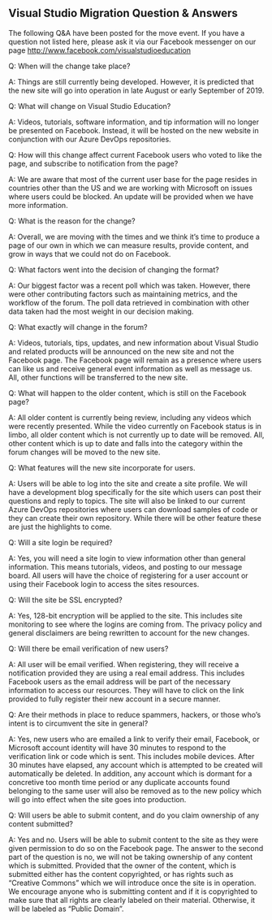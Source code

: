 ## Visual Studio Migration Question & Answers

The following Q&A have been posted for the move event. If you have a question not listed here, please ask it via
our Facebook messenger on our page http://www.facebook.com/visualstudioeducation


Q: When will the change take place?

A: Things are still currently being developed. However, it is predicted that the new site will go into operation in late August or early September of 2019.


Q: What will change on Visual Studio Education?

A: Videos, tutorials, software information, and tip information will no longer be presented on Facebook. Instead, it will be hosted on the new website in conjunction with our Azure DevOps repositories.


Q: How will this change affect current Facebook users who voted to like the page, and subscribe to notification from the page?

A: We are aware that most of the current user base for the page resides in countries other than the US and we are working with Microsoft on issues where users could be blocked. An update will be provided when we have more information.


Q: What is the reason for the change?

A: Overall, we are moving with the times and we think it’s time to produce a page of our own in which we can measure results, provide content, and grow in ways that we could not do on Facebook.


Q: What factors went into the decision of changing the format?

A: Our biggest factor was a recent poll which was taken. However, there were other contributing factors such as maintaining metrics, and the workflow of the forum. The poll data retrieved in combination with other data taken had the most weight in our decision making.


Q: What exactly will change in the forum?

A: Videos, tutorials, tips, updates, and new information about Visual Studio and related products will be announced on the new site and not the Facebook page. The Facebook page will remain as a presence where users can like us and receive general event information as well as message us. All, other functions will be transferred to the new site.


Q: What will happen to the older content, which is still on the Facebook page?

A: All older content is currently being review, including any videos which were recently presented. While the video currently on Facebook status is in limbo, all older content which is not currently up to date will be removed. All, other content which is up to date and falls into the category within the forum changes will be moved to the new site.

Q: What features will the new site incorporate for users.

A: Users will be able to log into the site and create a site profile. We will have a development blog specifically for the site which users can post their questions and reply to topics. The site will also be linked to our current Azure DevOps repositories where users can download samples of code or they can create their own repository. While there will be other feature these are just the highlights to come.


Q: Will a site login be required?

A: Yes, you will need a site login to view information other than general information. This means tutorials, videos, and posting to our message board. All users will have the choice of registering for a user account or using their Facebook login to access the sites resources.


Q: Will the site be SSL encrypted?

A: Yes, 128-bit encryption will be applied to the site. This includes site monitoring to see where the logins are coming from. The privacy policy and general disclaimers are being rewritten to account for the new changes.


Q: Will there be email verification of new users?

A: All user will be email verified. When registering, they will receive a notification provided they are using a real email address. This includes Facebook users as the email address will be part of the necessary information to access our resources. They will have to click on the link provided to fully register their new account in a secure manner.


Q: Are their methods in place to reduce spammers, hackers, or those who’s intent is to circumvent the site in general?

A: Yes, new users who are emailed a link to verify their email, Facebook, or Microsoft account identity will have 30 minutes to respond to the verification link or code which is sent. This includes mobile devices. After 30 minutes have elapsed, any account which is attempted to be created will automatically be deleted. In addition, any account which is dormant for a concretive too month time period or any duplicate accounts found belonging to the same user will also be removed as to the new policy which will go into effect when the site goes into production.


Q: Will users be able to submit content, and do you claim ownership of any content submitted?

A: Yes and no. Users will be able to submit content to the site as they were given permission to do so on the Facebook page. The answer to the second part of the question is no, we will not be taking ownership of any content which is submitted. Provided that the owner of the content, which is submitted either has the content copyrighted, or has rights such as “Creative Commons” which we will introduce once the site is in operation. We encourage anyone who is submitting content and if it is copyrighted to make sure that all rights are clearly labeled on their material. Otherwise, it will be labeled as “Public Domain”.
